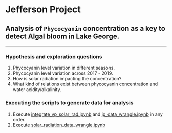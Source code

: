 # Jefferson Project

## Analysis of `Phycocyanin` concentration as a key to detect Algal bloom in Lake George.

<hr>

### Hypothesis and exploration questions
1. Phycocyanin level variation in different seasons.
2. Phycocyanin level variation across 2017 - 2019.
3. How is solar radiation impacting the concentration?
4. What kind of relations exist between phycocyanin concentration and water acidity/alkalinity.

### Executing the scripts to generate data for analysis

1. Execute [integrate_vp_solar_rad.ipynb](EDA/data.wrangling/integrate_vp_solar_rad.ipynb)
   and [jp_data_wrangle.ipynb](EDA/data.wrangling/jp_data_wrangle.ipynb) in any order.
2. Execute [solar_radiation_data_wrangle.ipynb](EDA/data.wrangling/solar_radiation_data_wrangle.ipynb)